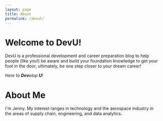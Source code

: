 ```yaml
---
layout: page
title: About
permalink: /about/
---
```

# Welcome to DevU!

DevU is a professional development and career preparation blog to help people (like you!) be aware and build your foundation knowledge to get your foot in the door, ultimately, be one step closer to your dream career!

*Here to **Dev**elop **U**!*

# About Me

I'm Jenny. My interest ranges in technology and the aerospace industry in the areas of supply chain, engineering, and data analytics.


